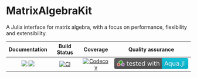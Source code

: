 # MatrixAlgebraKit

A Julia interface for matrix algebra, with a focus on performance, flexibility and extensibility.

| **Documentation** | **Build Status** | **Coverage** | **Quality assurance** |
|:-----------------:|:----------------:|:------------:|:---------------------:|
| [![][docs-stable-img]][docs-stable-url] [![][docs-dev-img]][docs-dev-url] | [![CI][ci-img]][ci-url] | [![Codecov][codecov-img]][codecov-url] | [![Aqua QA][aqua-img]][aqua-url] |

[docs-stable-img]: https://img.shields.io/badge/docs-stable-blue.svg
[docs-stable-url]: https://QuantumKitHub.github.io/MatrixAlgebraKit.jl/stable

[docs-dev-img]: https://img.shields.io/badge/docs-dev-blue.svg
[docs-dev-url]: https://QuantumKitHub.github.io/MatrixAlgebraKit.jl/latest

[ci-img]: https://github.com/QuantumKitHub/MatrixAlgebraKit.jl/actions/workflows/CI.yml/badge.svg
[ci-url]: https://github.com/QuantumKitHub/MatrixAlgebraKit.jl/actions/workflows/CI.yml

[codecov-img]: https://codecov.io/gh/QuantumKitHub/MatrixAlgebraKit.jl/branch/master/graph/badge.svg
[codecov-url]: https://codecov.io/gh/QuantumKitHub/MatrixAlgebraKit.jl

[aqua-img]: https://raw.githubusercontent.com/JuliaTesting/Aqua.jl/master/badge.svg
[aqua-url]: https://github.com/JuliaTesting/Aqua.jl
